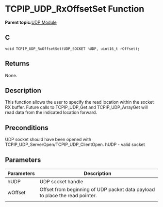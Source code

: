 # TCPIP\_UDP\_RxOffsetSet Function

**Parent topic:**[UDP Module](GUID-D2D8E9C8-0778-41E2-8F0B-194954B92250.md)

## C

```
void TCPIP_UDP_RxOffsetSet(UDP_SOCKET hUDP, uint16_t rOffset); 
```

## Returns

None.

## Description

This function allows the user to specify the read location within the socket RX buffer. Future calls to TCPIP\_UDP\_Get and TCPIP\_UDP\_ArrayGet will read data from the indicated location forward.

## Preconditions

UDP socket should have been opened with TCPIP\_UDP\_ServerOpen/TCPIP\_UDP\_ClientOpen. hUDP - valid socket

## Parameters

|Parameters|Description|
|----------|-----------|
|hUDP|UDP socket handle|
|wOffset|Offset from beginning of UDP packet data payload to place the read pointer.|
|||


